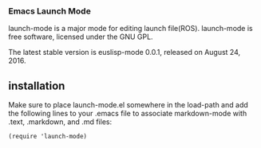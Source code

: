 ### Emacs Launch Mode

launch-mode is a major mode for editing launch file(ROS).
launch-mode is free software, licensed under the GNU GPL.

The latest stable version is euslisp-mode 0.0.1, released on August 24, 2016.

## installation
Make sure to place launch-mode.el somewhere in the load-path and add the following lines to your .emacs file to associate markdown-mode with .text, .markdown, and .md files:

```
(require 'launch-mode)
```
